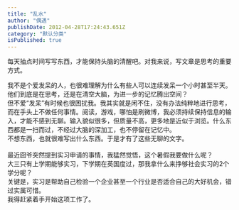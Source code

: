 ```yaml
---
title: "乱水"
author: "偶遇"
publishDate: 2012-04-28T17:24:43.651Z
category: "默认分类"
isPublished: true
---
```


每天抽点时间写写东西，才能保持头脑的清醒吧。对我来说，写文章是思考的重要方式。<wbr><div>我不是个爱发呆的人，也很难理解为什么有些人可以连续发呆一个小时甚至半天。他们到底是在思考，还是在清空大脑，为进一步的记忆腾出空间？</div><div>但不爱“发呆”有时候也很困扰我。我其实就是闲不住，没有办法纯粹地进行思考，而在手头上不做任何事情。阅读，游戏，哪怕是刷微博，我必须持续保持信息的输入，才能不感到无聊。输入貌似很多，但质量不高，更多地是近似于浏览。什么东西都是一扫而过，不经过大脑的深加工，也不停留在记忆中。</div><div>不想东西，也就很难写出什么东西。于是才有了这些无聊的文字。</div><div><br></div><div>最近囧爷突然提到实习申请的事情，我猛然觉悟，这个暑假我要做什么呢？</div><div>大三只有上学期能够实习，下学期在英国度过，那我拿什么来挣够社会实习的2个学分呢？</div><div>关键是，实习是帮助自己检验一个企业甚至一个行业是否适合自己的大好机会，错过实属可惜。</div><div>我得赶紧着手开始这项工作了。</div>